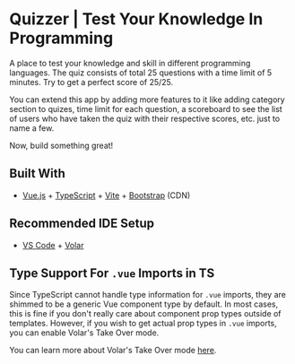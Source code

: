 # Quizzer | Test Your Knowledge In Programming

A place to test your knowledge and skill in different programming languages. The quiz consists of total 25 questions with a time limit of 5 minutes. Try to get a perfect score of 25/25.

You can extend this app by adding more features to it like adding category section to quizes, time limit for each question, a scoreboard to see the list of users who have taken the quiz with their respective scores, etc. just to name a few.

Now, build something great!

## Built With

- [Vue.js](https://vuejs.org/) + [TypeScript](https://www.typescriptlang.org/) + [Vite](https://vitejs.dev/) + [Bootstrap](https://getbootstrap.com/) (CDN)

## Recommended IDE Setup

- [VS Code](https://code.visualstudio.com/) + [Volar](https://marketplace.visualstudio.com/items?itemName=Vue.volar)

## Type Support For `.vue` Imports in TS

Since TypeScript cannot handle type information for `.vue` imports, they are shimmed to be a generic Vue component type by default. In most cases, this is fine if you don't really care about component prop types outside of templates. However, if you wish to get actual prop types in `.vue` imports, you can enable Volar's Take Over mode.

You can learn more about Volar's Take Over mode [here](https://github.com/johnsoncodehk/volar/discussions/471).
